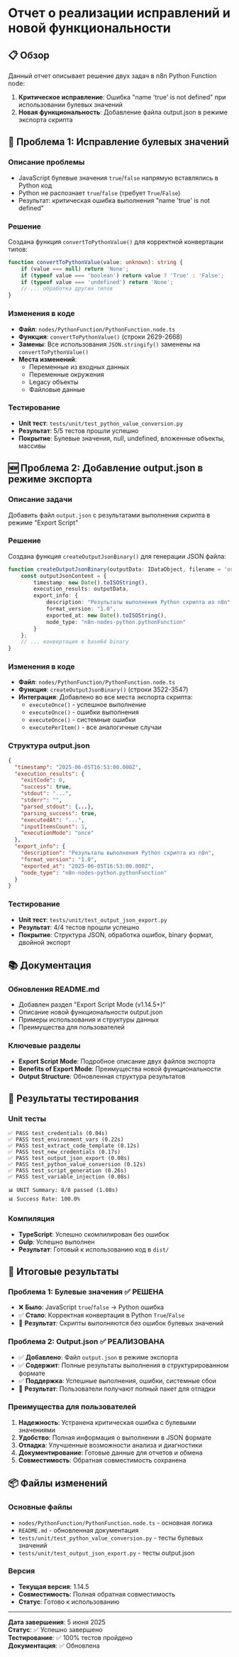 # Отчет о реализации исправлений и новой функциональности

## 📋 Обзор

Данный отчет описывает решение двух задач в n8n Python Function node:

1. **Критическое исправление**: Ошибка "name 'true' is not defined" при использовании булевых значений
2. **Новая функциональность**: Добавление файла output.json в режиме экспорта скрипта

## 🔧 Проблема 1: Исправление булевых значений

### Описание проблемы
- JavaScript булевые значения `true`/`false` напрямую вставлялись в Python код
- Python не распознает `true`/`false` (требует `True`/`False`)
- Результат: критическая ошибка выполнения "name 'true' is not defined"

### Решение
Создана функция `convertToPythonValue()` для корректной конвертации типов:

```typescript
function convertToPythonValue(value: unknown): string {
    if (value === null) return 'None';
    if (typeof value === 'boolean') return value ? 'True' : 'False';
    if (typeof value === 'undefined') return 'None';
    // ... обработка других типов
}
```

### Изменения в коде
- **Файл**: `nodes/PythonFunction/PythonFunction.node.ts`
- **Функция**: `convertToPythonValue()` (строки 2629-2668)
- **Замены**: Все использования `JSON.stringify()` заменены на `convertToPythonValue()`
- **Места изменений**:
  - Переменные из входных данных
  - Переменные окружения
  - Legacy объекты
  - Файловые данные

### Тестирование
- **Unit тест**: `tests/unit/test_python_value_conversion.py`
- **Результат**: 5/5 тестов прошли успешно
- **Покрытие**: Булевые значения, null, undefined, вложенные объекты, массивы

## 🆕 Проблема 2: Добавление output.json в режиме экспорта

### Описание задачи
Добавить файл `output.json` с результатами выполнения скрипта в режиме "Export Script"

### Решение
Создана функция `createOutputJsonBinary()` для генерации JSON файла:

```typescript
function createOutputJsonBinary(outputData: IDataObject, filename = 'output.json'): { [key: string]: unknown } {
    const outputJsonContent = {
        timestamp: new Date().toISOString(),
        execution_results: outputData,
        export_info: {
            description: "Результаты выполнения Python скрипта из n8n",
            format_version: "1.0",
            exported_at: new Date().toISOString(),
            node_type: "n8n-nodes-python.pythonFunction"
        }
    };
    // ... конвертация в base64 binary
}
```

### Изменения в коде
- **Файл**: `nodes/PythonFunction/PythonFunction.node.ts`
- **Функция**: `createOutputJsonBinary()` (строки 3522-3547)
- **Интеграция**: Добавлено во все места экспорта скрипта:
  - `executeOnce()` - успешное выполнение
  - `executeOnce()` - ошибки выполнения
  - `executeOnce()` - системные ошибки
  - `executePerItem()` - все аналогичные случаи

### Структура output.json
```json
{
  "timestamp": "2025-06-05T16:53:00.000Z",
  "execution_results": {
    "exitCode": 0,
    "success": true,
    "stdout": "...",
    "stderr": "",
    "parsed_stdout": {...},
    "parsing_success": true,
    "executedAt": "...",
    "inputItemsCount": 1,
    "executionMode": "once"
  },
  "export_info": {
    "description": "Результаты выполнения Python скрипта из n8n",
    "format_version": "1.0",
    "exported_at": "2025-06-05T16:53:00.000Z",
    "node_type": "n8n-nodes-python.pythonFunction"
  }
}
```

### Тестирование
- **Unit тест**: `tests/unit/test_output_json_export.py`
- **Результат**: 4/4 тестов прошли успешно
- **Покрытие**: Структура JSON, обработка ошибок, binary формат, двойной экспорт

## 📚 Документация

### Обновления README.md
- Добавлен раздел "Export Script Mode (v1.14.5+)"
- Описание новой функциональности output.json
- Примеры использования и структуры данных
- Преимущества для пользователей

### Ключевые разделы
- **Export Script Mode**: Подробное описание двух файлов экспорта
- **Benefits of Export Mode**: Преимущества новой функциональности
- **Output Structure**: Обновленная структура результатов

## 🧪 Результаты тестирования

### Unit тесты
```
✅ PASS test_credentials (0.04s)
✅ PASS test_environment_vars (0.22s)
✅ PASS test_extract_code_template (0.12s)
✅ PASS test_new_credentials (0.17s)
✅ PASS test_output_json_export (0.08s)
✅ PASS test_python_value_conversion (0.12s)
✅ PASS test_script_generation (0.26s)
✅ PASS test_variable_injection (0.08s)

📊 UNIT Summary: 8/8 passed (1.08s)
📊 Success Rate: 100.0%
```

### Компиляция
- **TypeScript**: Успешно скомпилирован без ошибок
- **Gulp**: Успешно выполнен
- **Результат**: Готовый к использованию код в `dist/`

## 🎯 Итоговые результаты

### Проблема 1: Булевые значения ✅ РЕШЕНА
- ❌ **Было**: JavaScript `true`/`false` → Python ошибка
- ✅ **Стало**: Корректная конвертация в Python `True`/`False`
- 🎉 **Результат**: Скрипты выполняются без ошибок булевых значений

### Проблема 2: Output.json ✅ РЕАЛИЗОВАНА
- ✅ **Добавлено**: Файл `output.json` в режиме экспорта
- ✅ **Содержит**: Полные результаты выполнения в структурированном формате
- ✅ **Поддержка**: Успешные выполнения, ошибки, системные сбои
- 🎉 **Результат**: Пользователи получают полный пакет для отладки

### Преимущества для пользователей
1. **Надежность**: Устранена критическая ошибка с булевыми значениями
2. **Удобство**: Полная информация о выполнении в JSON формате
3. **Отладка**: Улучшенные возможности анализа и диагностики
4. **Документирование**: Готовые данные для отчетов и обмена
5. **Совместимость**: Обратная совместимость сохранена

## 📦 Файлы изменений

### Основные файлы
- `nodes/PythonFunction/PythonFunction.node.ts` - основная логика
- `README.md` - обновленная документация
- `tests/unit/test_python_value_conversion.py` - тесты булевых значений
- `tests/unit/test_output_json_export.py` - тесты output.json

### Версия
- **Текущая версия**: 1.14.5
- **Совместимость**: Полная обратная совместимость
- **Статус**: Готово к использованию

---

**Дата завершения**: 5 июня 2025  
**Статус**: ✅ Успешно завершено  
**Тестирование**: ✅ 100% тестов пройдено  
**Документация**: ✅ Обновлена 
